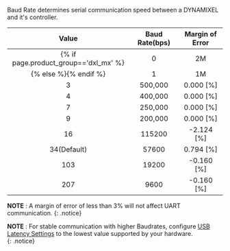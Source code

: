 Baud Rate determines serial communication speed between a DYNAMIXEL and it's controller.

| Value     | Baud Rate(bps)     | Margin of Error     |
|:------------:|:------------:|:------------:|
{% if page.product_group=='dxl_mx' %}|0|2M|0.000 [%]|
{% else %}{% endif %}|1|1M|0.000 [%]|
|3|500,000| 0.000 [%]|
|4|400,000| 0.000 [%]|
|7|250,000| 0.000 [%]|
|9|200,000| 0.000 [%]|
|16|115200| -2.124 [%]|
|34(Default)|57600| 0.794 [%]|
|103|19200| -0.160 [%]|
|207|9600| -0.160 [%]|

**NOTE** : A margin of error of less than 3% will not affect UART communication.
{: .notice}

**NOTE** : For stable communication with higher Baudrates, configure [USB Latency Settings](/docs/en/software/dynamixel/dynamixel_wizard2/#usb-latency-setting) to the lowest value supported by your hardware.  
{: .notice}
